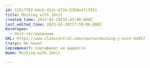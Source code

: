 ```yaml
---
id: 115c7702-bdcb-413c-b72e-5358ed7cf911
title: Mocking with JUnit
created_time: 2023-02-19T15:43:00.000Z
last_edited_time: 2023-02-20T17:59:00.000Z
Категория:
  - Unit-тестирование
URL: https://www.classcentral.com/course/mocking-j-unit-64957
Статус: Не начат
Сертификат?: Сертификат не выдается
Name: Mocking with JUnit

---
```

